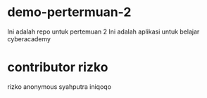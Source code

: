 # demo-pertermuan-2
Ini adalah repo untuk pertemuan 2
Ini adalah aplikasi untuk belajar cyberacademy

# contributor rizko
rizko
anonymous
syahputra
iniqoqo
